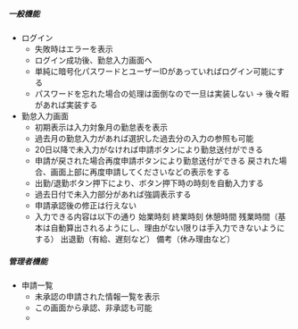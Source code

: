 ##### 一般機能

* ログイン
    - 失敗時はエラーを表示
    - ログイン成功後、勤怠入力画面へ
    - 単純に暗号化パスワードとユーザーIDがあっていればログイン可能にする
    - パスワードを忘れた場合の処理は面倒なので一旦は実装しない
        -> 後々暇があれば実装する
* 勤怠入力画面
    - 初期表示は入力対象月の勤怠表を表示
    - 過去月の勤怠入力があれば選択した過去分の入力の参照も可能
    - 20日以降で未入力がなければ申請ボタンにより勤怠送付ができる
    - 申請が戻された場合再度申請ボタンにより勤怠送付ができる
        戻された場合、画面上部に再度申請してくださいなどの表示をする
    - 出勤/退勤ボタン押下により、ボタン押下時の時刻を自動入力する
    - 過去日付で未入力部分があれば強調表示する
    - 申請承認後の修正は行えない
    - 入力できる内容は以下の通り
        始業時刻
        終業時刻
        休憩時間
        残業時間（基本は自動算出されるようにし、理由がない限りは手入力できないようにする）
        出退勤（有給、遅刻など）
        備考（休み理由など）

##### 管理者機能

* 申請一覧
    - 未承認の申請された情報一覧を表示
    - この画面から承認、非承認も可能
    -



